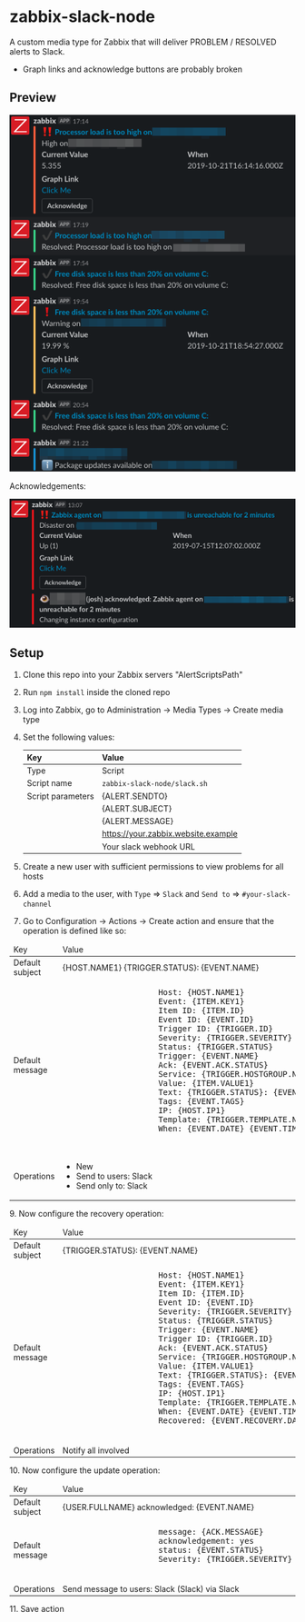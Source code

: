 # zabbix-slack-node
A custom media type for Zabbix that will deliver PROBLEM / RESOLVED alerts to Slack.

* Graph links and acknowledge buttons are probably broken

## Preview
![Preview](https://github.com/josh-g/zabbix-slack-node/raw/images/images/preview.png)

Acknowledgements:

![Acknowledgements](https://github.com/josh-g/zabbix-slack-node/raw/images/images/acknowledge.png)


## Setup
1. Clone this repo into your Zabbix servers "AlertScriptsPath"
2. Run `npm install` inside the cloned repo
3. Log into Zabbix, go to Administration -> Media Types -> Create media type
4. Set the following values:

    | Key | Value |
    | - | - |
    | Type | Script |
    | Script name | `zabbix-slack-node/slack.sh` |
    | Script parameters | {ALERT.SENDTO} |
    |  | {ALERT.SUBJECT} |
    |  | {ALERT.MESSAGE} |
    |  | https://your.zabbix.website.example |
    |  | Your slack webhook URL |

6. Create a new user with sufficient permissions to view problems for all hosts
7. Add a media to the user, with `Type` => `Slack` and `Send to` => `#your-slack-channel`
8. Go to Configuration -> Actions -> Create action and ensure that the operation is defined like so:
<table>
    <thead>
        <tr>
            <td>Key</td>
            <td>Value</td>
        </tr>
    </thead>
    <tbody>
        <tr>
            <td>Default subject</td>
            <td>{HOST.NAME1} {TRIGGER.STATUS}: {EVENT.NAME}</td>
        </tr>
        <tr>
            <td>Default message</td>
            <td>
                <pre>
                    Host: {HOST.NAME1}
                    Event: {ITEM.KEY1}
                    Item ID: {ITEM.ID}
                    Event ID: {EVENT.ID}
                    Trigger ID: {TRIGGER.ID}
                    Severity: {TRIGGER.SEVERITY}
                    Status: {TRIGGER.STATUS}
                    Trigger: {EVENT.NAME}
                    Ack: {EVENT.ACK.STATUS}
                    Service: {TRIGGER.HOSTGROUP.NAME}
                    Value: {ITEM.VALUE1}
                    Text: {TRIGGER.STATUS}: {EVENT.NAME}
                    Tags: {EVENT.TAGS}
                    IP: {HOST.IP1}
                    Template: {TRIGGER.TEMPLATE.NAME}: {TRIGGER.EXPRESSION}
                    When: {EVENT.DATE} {EVENT.TIME}
                </pre>
            </td>
        </tr>
        <tr>
            <td>Operations</td>
            <td>
                <ul>
                    <li>New</li>
                    <li>Send to users: Slack</li>
                    <li>Send only to: Slack</li>
                </ul>
            </td>
        </tr>
    </tbody>
</table>
9. Now configure the recovery operation:
<table>
    <thead>
        <tr>
            <td>Key</td>
            <td>Value</td>
        </tr>
    </thead>
    <tbody>
        <tr>
            <td>Default subject</td>
            <td>{TRIGGER.STATUS}: {EVENT.NAME}</td>
        </tr>
        <tr>
            <td>Default message</td>
            <td>
                <pre>
                    Host: {HOST.NAME1}
                    Event: {ITEM.KEY1}
                    Item ID: {ITEM.ID}
                    Event ID: {EVENT.ID}
                    Severity: {TRIGGER.SEVERITY}
                    Status: {TRIGGER.STATUS}
                    Trigger: {EVENT.NAME}
                    Trigger ID: {TRIGGER.ID}
                    Ack: {EVENT.ACK.STATUS}
                    Service: {TRIGGER.HOSTGROUP.NAME}
                    Value: {ITEM.VALUE1}
                    Text: {TRIGGER.STATUS}: {EVENT.NAME}
                    Tags: {EVENT.TAGS}
                    IP: {HOST.IP1}
                    Template: {TRIGGER.TEMPLATE.NAME}: {TRIGGER.EXPRESSION}
                    When: {EVENT.DATE} {EVENT.TIME}
                    Recovered: {EVENT.RECOVERY.DATE} {EVENT.RECOVERY.TIME}
                </pre>
            </td>
        </tr>
        <tr>
            <td>Operations</td>
            <td>
                Notify all involved
            </td>
        </tr>
    </tbody>
</table>
10. Now configure the update operation:
<table>
    <thead>
        <tr>
            <td>Key</td>
            <td>Value</td>
        </tr>
    </thead>
    <tbody>
        <tr>
            <td>Default subject</td>
            <td>{USER.FULLNAME} acknowledged: {EVENT.NAME}</td>
        </tr>
        <tr>
            <td>Default message</td>
            <td>
                <pre>
                    message: {ACK.MESSAGE}
                    acknowledgement: yes
                    status: {EVENT.STATUS}
                    Severity: {TRIGGER.SEVERITY}
                </pre>
            </td>
        </tr>
        <tr>
            <td>Operations</td>
            <td>
                Send message to users: Slack (Slack) via Slack
            </td>
        </tr>
    </tbody>
</table>
11. Save action
